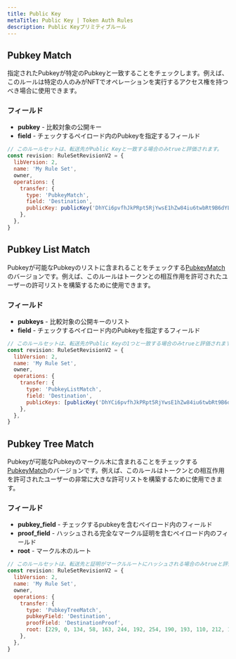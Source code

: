 ```yaml
---
title: Public Key
metaTitle: Public Key | Token Auth Rules
description: Public Keyプリミティブルール
---
```


## Pubkey Match
指定されたPubkeyが特定のPubkeyと一致することをチェックします。例えば、このルールは特定の人のみがNFTでオペレーションを実行するアクセス権を持つべき場合に使用できます。

### フィールド
* **pubkey** - 比較対象の公開キー
* **field** - チェックするペイロード内のPubkeyを指定するフィールド

```js
// このルールセットは、転送先がPublic Keyと一致する場合のみtrueと評価されます。
const revision: RuleSetRevisionV2 = {
  libVersion: 2,
  name: 'My Rule Set',
  owner,
  operations: {
    transfer: {
      type: 'PubkeyMatch',
      field: 'Destination',
      publicKey: publicKey('DhYCi6pvfhJkPRpt5RjYwsE1hZw84iu6twbRt9B6dYLV'),
    },
  },
}
```

## Pubkey List Match
Pubkeyが可能なPubkeyのリストに含まれることをチェックする[PubkeyMatch](#pubkey-match)のバージョンです。例えば、このルールはトークンとの相互作用を許可されたユーザーの許可リストを構築するために使用できます。

### フィールド
* **pubkeys** - 比較対象の公開キーのリスト
* **field** - チェックするペイロード内のPubkeyを指定するフィールド

```js
// このルールセットは、転送先がPublic Keyの1つと一致する場合のみtrueと評価されます。
const revision: RuleSetRevisionV2 = {
  libVersion: 2,
  name: 'My Rule Set',
  owner,
  operations: {
    transfer: {
      type: 'PubkeyListMatch',
      field: 'Destination',
      publicKeys: [publicKey('DhYCi6pvfhJkPRpt5RjYwsE1hZw84iu6twbRt9B6dYLV'), publicKey('6twkdkDaF3xANuvpUQvENSLhtNmPxzYAEu8qUKcVkWwy')],
    },
  },
}
```

## Pubkey Tree Match
Pubkeyが可能なPubkeyのマークル木に含まれることをチェックする[PubkeyMatch](#pubkey-match)のバージョンです。例えば、このルールはトークンとの相互作用を許可されたユーザーの非常に大きな許可リストを構築するために使用できます。

### フィールド
* **pubkey_field** - チェックするpubkeyを含むペイロード内のフィールド
* **proof_field** - ハッシュされる完全なマークル証明を含むペイロード内のフィールド
* **root** - マークル木のルート

```js
// このルールセットは、転送先と証明がマークルルートにハッシュされる場合のみtrueと評価されます。
const revision: RuleSetRevisionV2 = {
  libVersion: 2,
  name: 'My Rule Set',
  owner,
  operations: {
    transfer: {
      type: 'PubkeyTreeMatch',
      pubkeyField: 'Destination',
      proofField: 'DestinationProof',
      root: [229, 0, 134, 58, 163, 244, 192, 254, 190, 193, 110, 212, 193, 145, 147, 18, 171, 160 213, 18, 52, 155, 8, 51, 44, 55, 25, 245, 3, 47, 172, 111],
    },
  },
}
```